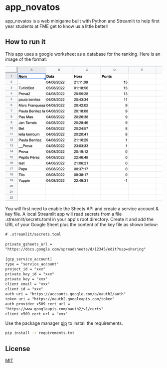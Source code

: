 # app_novatos
app_novatos is a web minigame built with Python and Streamlit to help first year students at FME get to know us a little better!

## How to run it

This app uses a google worksheet as a database for the ranking. Here is an image of the format:

![plot](./resources/readme/worksheet.png)

You will first need to enable the Sheets API and create a service account & key file. A local Streamlit app will read secrets from a file .streamlit/secrets.toml in your app's root directory. Create it and add the URL of your Google Sheet plus the content of the key file as shown below:

```
# .streamlit/secrets.toml

private_gsheets_url = "https://docs.google.com/spreadsheets/d/12345/edit?usp=sharing"

[gcp_service_account]
type = "service_account"
project_id = "xxx"
private_key_id = "xxx"
private_key = "xxx"
client_email = "xxx"
client_id = "xxx"
auth_uri = "https://accounts.google.com/o/oauth2/auth"
token_uri = "https://oauth2.googleapis.com/token"
auth_provider_x509_cert_url = "https://www.googleapis.com/oauth2/v1/certs"
client_x509_cert_url = "xxx"
```

Use the package manager [pip](https://pip.pypa.io/en/stable/) to install the requirements.

```bash
pip install -r requirements.txt
```

## License
[MIT](https://choosealicense.com/licenses/mit/)